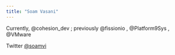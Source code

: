 ```yaml
---
title: "Soam Vasani"
---
```


Currently,  @cohesion_dev ; previously  @fissionio ,  @Platform9Sys ,  @VMware

Twitter  [@soamvi](https://www.twitter.com/soamv)
